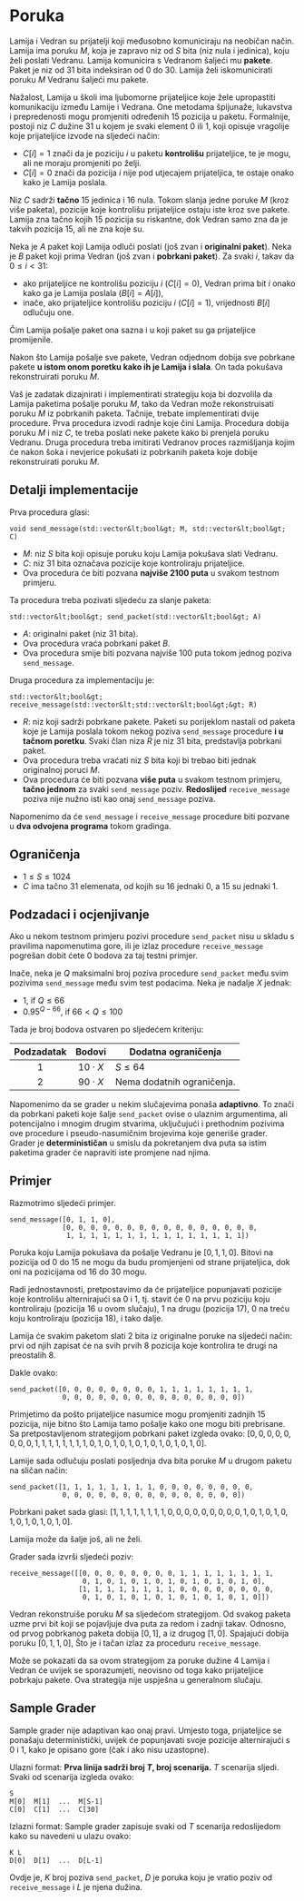 # Poruka

Lamija i Vedran su prijatelji koji međusobno komuniciraju na neobičan način.
Lamija ima poruku $M$, koja je zapravo niz od $S$ bita (niz nula i jedinica), koju želi poslati Vedranu.
Lamija komunicira s Vedranom šaljeći mu **pakete**.
Paket je niz od $31$ bita indeksiran od $0$ do $30$.
Lamija želi iskomunicirati poruku $M$ Vedranu šaljeći mu pakete.

Nažalost, Lamija u školi ima ljubomorne prijateljice koje žele upropastiti komunikaciju između Lamije i Vedrana. One metodama špijunaže, lukavstva i prepredenosti mogu promjeniti određenih 15 pozicija u paketu.
Formalnije, postoji niz $C$ dužine $31$ u kojem je svaki element $0$ ili $1$, koji opisuje vragolije koje prijateljice izvode na sljedeći način:

* $C[i] = 1$
   znači da je poziciju $i$ u paketu **kontrolišu** prijateljice, te je mogu, ali ne moraju promjeniti po želji.
* $C[i] = 0$
   znači da pozicija $i$ nije pod utjecajem prijateljica, te ostaje onako kako je Lamija poslala.

Niz $C$ sadrži **tačno** $15$ jedinica i $16$ nula.
Tokom slanja jedne poruke $M$ (kroz više paketa), pozicije koje kontrolišu prijateljice ostaju iste kroz sve pakete.
	Lamija zna tačno kojih $15$ pozicija su riskantne, dok Vedran samo zna da je takvih pozicija $15$, ali ne zna koje su.

Neka je $A$ paket koji Lamija odluči poslati
 (još zvan i **originalni paket**).
Neka je $B$ paket koji prima Vedran
 (još zvan i **pobrkani paket**).
Za svaki $i$, takav da $0 \leq i < 31$:
* ako prijateljice ne kontrolišu poziciju $i$ ($C[i]=0$),
   Vedran prima bit $i$ onako kako ga je Lamija poslala ($B[i]=A[i]$),
* inače, ako prijateljice kontrolišu poziciju $i$ ($C[i]=1$),
   vrijednosti $B[i]$ odlučuju one.

Čim Lamija pošalje paket ona sazna i u koji paket su ga prijateljice promijenile.

Nakon što Lamija pošalje sve pakete,
 Vedran odjednom dobija sve pobrkane pakete **u istom onom poretku kako ih je Lamija i slala**. On tada pokušava rekonstruirati poruku $M$.

Vaš je zadatak dizajnirati i implementirati strategiju koja bi
 dozvolila da Lamija paketima pošalje poruku $M$,
 tako da Vedran može rekonstruisati poruku $M$ iz pobrkanih paketa.
Tačnije, trebate implementirati dvije procedure.
Prva procedura izvodi radnje koje čini Lamija. Procedura dobija poruku $M$
 i niz $C$, te treba poslati neke pakete kako bi prenjela poruku Vedranu.
Druga procedura treba imitirati Vedranov proces razmišljanja kojim će nakon
 šoka i nevjerice pokušati iz pobrkanih paketa koje dobije rekonstruirati poruku $M$.

## Detalji implementacije

Prva procedura glasi:

```
void send_message(std::vector&lt;bool&gt; M, std::vector&lt;bool&gt; C)
```

* $M$: niz $S$ bita koji opisuje
   poruku koju Lamija pokušava slati Vedranu.
* $C$: niz $31$ bita
   označava pozicije koje kontroliraju prijateljice.
* Ova procedura će biti pozvana **najviše 2100 puta** u svakom testnom primjeru.

Ta procedura treba pozivati sljedeću za slanje paketa:

```
std::vector&lt;bool&gt; send_packet(std::vector&lt;bool&gt; A)
```

* $A$: originalni paket (niz $31$ bita).
* Ova procedura vraća pobrkani paket $B$.
* Ova procedura smije biti pozvana najviše $100$ puta
   tokom jednog poziva `send_message`.

Druga procedura za implementaciju je:

```
std::vector&lt;bool&gt; receive_message(std::vector&lt;std::vector&lt;bool&gt;&gt; R)
```

* $R$: niz koji sadrži pobrkane pakete.
  Paketi su porijeklom nastali od paketa koje je Lamija poslala tokom nekog poziva `send_message` procedure **i u tačnom poretku**.
  Svaki član niza $R$ je niz $31$ bita, predstavlja pobrkani paket.
* Ova procedura treba vraćati niz $S$ bita koji bi trebao biti jednak originalnoj poruci $M$.
* Ova procedura će biti pozvana **više puta** u svakom testnom primjeru,
   **tačno jednom** za svaki `send_message` poziv.
  **Redoslijed** `receive_message` poziva nije nužno isti kao onaj `send_message` poziva.

Napomenimo da će `send_message` i `receive_message` procedure biti pozvane u **dva odvojena programa** tokom gradinga.

## Ograničenja

* $1 \leq S \leq 1024$
* $C$ ima tačno $31$ elemenata, od kojih su $16$ jednaki $0$, a $15$ su jednaki 1.

## Podzadaci i ocjenjivanje

Ako u nekom testnom primjeru
 pozivi procedure ``send_packet`` nisu u skladu s pravilima napomenutima gore,
 ili je izlaz procedure `receive_message` pogrešan
 dobit ćete $0$ bodova za taj testni primjer.

Inače, neka je $Q$ maksimalni broj poziva procedure `send_packet`
 među svim pozivima `send_message` među svim test podacima.
Neka je nadalje $X$ jednak:
- $1$, if $Q \leq 66$
- $0.95 ^ {Q - 66}$, if $66 < Q \leq 100$

Tada je broj bodova ostvaren po sljedećem kriteriju:


| Podzadatak | Bodovi  | Dodatna ograničenja |
| :-----: | :----: | ---------------------- |
| 1       | $10 \cdot X$ | $S \leq 64$
| 2       | $90 \cdot X$ | Nema dodatnih ograničenja.

Napomenimo da se grader u nekim slučajevima ponaša **adaptivno**.
To znači da pobrkani paketi koje šalje `send_packet` ovise o ulaznim argumentima, ali potencijalno i mnogim drugim stvarima, uključujući i prethodnim pozivima ove procedure i pseudo-nasumičnim brojevima koje generiše grader. Grader je **determinističan** u smislu da pokretanjem dva puta sa istim paketima grader će napraviti iste promjene nad njima.

## Primjer

Razmotrimo sljedeći primjer.

```
send_message([0, 1, 1, 0],
             [0, 0, 0, 0, 0, 0, 0, 0, 0, 0, 0, 0, 0, 0, 0, 0, 
              1, 1, 1, 1, 1, 1, 1, 1, 1, 1, 1, 1, 1, 1, 1])
```

Poruka koju Lamija pokušava da pošalje Vedranu je $[0, 1, 1, 0]$.
Bitovi na pozicija od 0 do 15 ne mogu da budu promjenjeni od strane prijateljica, dok oni na pozicijama od 16 do 30 mogu.

Radi jednostavnosti,
pretpostavimo da će prijateljice
 popunjavati pozicije koje kontrolišu alternirajući sa $0$ i $1$,
 tj. stavit će
 $0$ na prvu poziciju koju kontroliraju (pozicija $16$ u ovom slučaju),
 $1$ na drugu (pozicija $17$),
 $0$ na treću koju kontroliraju (pozicija $18$),
 i tako dalje.

Lamija će svakim paketom slati 2 bita iz originalne poruke na sljedeći način:
 prvi od njih zapisat će na svih prvih $8$ pozicija koje kontrolira te drugi
 na preostalih $8$.

Dakle ovako:

```
send_packet([0, 0, 0, 0, 0, 0, 0, 0, 1, 1, 1, 1, 1, 1, 1, 1,
             0, 0, 0, 0, 0, 0, 0, 0, 0, 0, 0, 0, 0, 0, 0])
```

Primjetimo da pošto prijateljice nasumice mogu promjeniti zadnjih $15$ pozicija,
 nije bitno što Lamija tamo pošalje kako one mogu biti prebrisane.
Sa pretpostavljenom strategijom pobrkani paket izgleda ovako:
 $[0, 0, 0, 0, 0, 0, 0, 0, 1, 1, 1, 1, 1, 1, 1, 1, 0, 1, 0, 1, 0, 1, 0, 1, 0, 1, 0, 1, 0, 1, 0]$.

Lamije sada odlučuju poslati posljednja dva bita poruke $M$ u drugom paketu na sličan način:

```
send_packet([1, 1, 1, 1, 1, 1, 1, 1, 0, 0, 0, 0, 0, 0, 0, 0,
             0, 0, 0, 0, 0, 0, 0, 0, 0, 0, 0, 0, 0, 0, 0])
```

Pobrkani paket sada glasi:
 $[1, 1, 1, 1, 1, 1, 1, 1, 0, 0, 0, 0, 0, 0, 0, 0, 0, 1, 0, 1, 0, 1, 0, 1, 0, 1, 0, 1, 0, 1, 0]$.

Lamija može da šalje još, ali ne želi.

Grader sada izvrši sljedeći poziv:

```
receive_message([[0, 0, 0, 0, 0, 0, 0, 0, 1, 1, 1, 1, 1, 1, 1, 1,
                  0, 1, 0, 1, 0, 1, 0, 1, 0, 1, 0, 1, 0, 1, 0],
                 [1, 1, 1, 1, 1, 1, 1, 1, 0, 0, 0, 0, 0, 0, 0, 0,
                  0, 1, 0, 1, 0, 1, 0, 1, 0, 1, 0, 1, 0, 1, 0]])
```

Vedran rekonstruiše poruku $M$ sa sljedećom strategijom.
Od svakog paketa uzme prvi bit koji se pojavljuje dva puta za redom i zadnji takav.
Odnosno, od prvog pobrkanog paketa dobija $[0, 1]$, a iz drugog $[1, 0]$.
Spajajući dobija poruku $[0, 1, 1, 0]$,
Što je i tačan izlaz za proceduru `receive_message`.

Može se pokazati da sa ovom strategijom za poruke dužine $4$ Lamija i Vedran će uvijek se sporazumjeti, neovisno od toga kako prijateljice pobrkaju pakete.
Ova strategija nije uspješna u generalnom slučaju.

## Sample Grader

Sample grader nije adaptivan kao onaj pravi.
Umjesto toga, prijateljice se ponašaju deterministički,
 uvijek će popunjavati svoje pozicije alternirajući s $0$ i $1$,
 kako je opisano gore (čak i ako nisu uzastopne).

Ulazni format: **Prva linija sadrži broj $T$,
 broj scenarija.**
$T$ scenarija sljedi.
Svaki od scenarija izgleda ovako:

```
S
M[0]  M[1]  ...  M[S-1]
C[0]  C[1]  ...  C[30]
```

Izlazni format:
Sample grader zapisuje svaki od $T$ scenarija
 redoslijedom kako su navedeni u ulazu ovako:

```
K L
D[0]  D[1]  ...  D[L-1]
```

Ovdje je, $K$ broj poziva `send_packet`,
 $D$ je poruka koju je vratio poziv od `receive_message`
 i $L$ je njena dužina.
